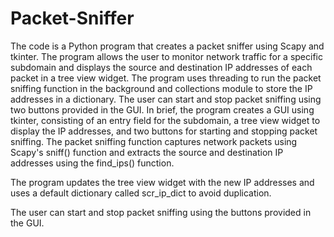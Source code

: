 # Packet-Sniffer

The code is a Python program that creates a packet sniffer using
Scapy and tkinter. The program allows the user to monitor network
traffic for a specific subdomain and displays the source and
destination IP addresses of each packet in a tree view widget.
The program uses threading to run the packet sniffing function in
the background and collections module to store the IP addresses in a
dictionary. The user can start and stop packet sniffing using two
buttons provided in the GUI.
In brief, the program creates a GUI using tkinter, consisting of an
entry field for the subdomain, a tree view widget to display the IP
addresses, and two buttons for starting and stopping packet sniffing.
The packet sniffing function captures network packets using Scapy&#39;s
sniff() function and extracts the source and destination IP addresses
using the find_ips() function.

The program updates the tree view widget with the new IP addresses
and uses a default dictionary called scr_ip_dict to avoid duplication.

The user can start and stop packet sniffing using the buttons
provided in the GUI.
